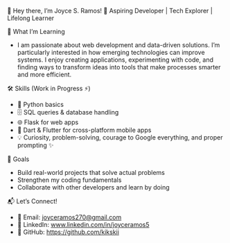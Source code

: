 👋 Hey there, I’m Joyce S. Ramos!
   🚀 Aspiring Developer | Tech Explorer | Lifelong Learner

🌱 What I’m Learning
  - I am passionate about web development and data-driven solutions. I’m particularly interested in how emerging technologies can improve systems. I enjoy creating applications, experimenting with code, and finding ways to transform ideas into tools that make processes smarter and more efficient.
    
🛠️ Skills (Work in Progress ⚡)
  - 🐍 Python basics
  - 🗄️ SQL queries & database handling
  - 🌐 Flask for web apps
  - 📱 Dart & Flutter for cross-platform mobile apps
  - 💡 Curiosity, problem-solving, courage to Google everything, and proper prompting ✨

🎯 Goals
  - Build real-world projects that solve actual problems
  - Strengthen my coding fundamentals
  - Collaborate with other developers and learn by doing

📬 Let’s Connect!
  - 💌 Email: joyceramos270@gmail.com
  - 🔗 LinkedIn: www.linkedin.com/in/joyceramos5
  - 🐙 GitHub: https://github.com/kikskii
